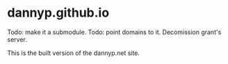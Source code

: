 dannyp.github.io
================

Todo: make it a submodule.
Todo: point domains to it. Decomission grant's server.

This is the built version of the dannyp.net site. 

